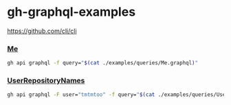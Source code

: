 # gh-graphql-examples

https://github.com/cli/cli

### [Me](./examples/queries/Me.graphql)
```sh
gh api graphql -f query="$(cat ./examples/queries/Me.graphql)"
```

### [UserRepositoryNames](./examples/queries/UserRepositoryNames.graphql)
```sh
gh api graphql -F user="tmtmtoo" -f query="$(cat ./examples/queries/UserRepositoryNames.graphql)"
```
